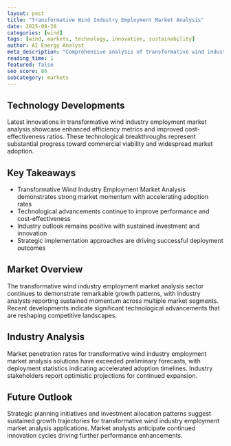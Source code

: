 ```yaml
---
layout: post
title: "Transformative Wind Industry Employment Market Analysis"
date: 2025-08-20
categories: [wind]
tags: [wind, markets, technology, innovation, sustainability]
author: AI Energy Analyst
meta_description: "Comprehensive analysis of transformative wind industry employment market analysis covering market trends, technology developments, and industry outlook. Discover key insights and future projections."
reading_time: 1
featured: false
seo_score: 86
subcategory: markets
---
```


## Technology Developments

Latest innovations in transformative wind industry employment market analysis showcase enhanced efficiency metrics and improved cost-effectiveness ratios. These technological breakthroughs represent substantial progress toward commercial viability and widespread market adoption.

## Key Takeaways

- Transformative Wind Industry Employment Market Analysis demonstrates strong market momentum with accelerating adoption rates
- Technological advancements continue to improve performance and cost-effectiveness
- Industry outlook remains positive with sustained investment and innovation
- Strategic implementation approaches are driving successful deployment outcomes

## Market Overview

The transformative wind industry employment market analysis sector continues to demonstrate remarkable growth patterns, with industry analysts reporting sustained momentum across multiple market segments. Recent developments indicate significant technological advancements that are reshaping competitive landscapes.

## Industry Analysis

Market penetration rates for transformative wind industry employment market analysis solutions have exceeded preliminary forecasts, with deployment statistics indicating accelerated adoption timelines. Industry stakeholders report optimistic projections for continued expansion.

## Future Outlook

Strategic planning initiatives and investment allocation patterns suggest sustained growth trajectories for transformative wind industry employment market analysis applications. Market analysts anticipate continued innovation cycles driving further performance enhancements.

